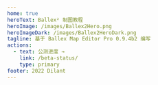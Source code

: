 ```yaml
---
home: true
heroText: Ballex² 制图教程
heroImage: /images/Ballex2Hero.png
heroImageDark: /images/Ballex2HeroDark.png
tagline: 基于 Ballex Map Editor Pro 0.9.4b2 编写
actions:
  - text: 公测进度 →
    link: /beta-status/
    type: primary
footer: 2022 Dilant
---
```

